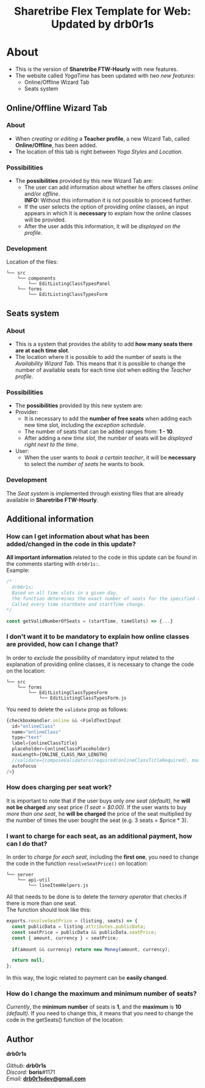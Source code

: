 <div align="center">
  <h1>Sharetribe Flex Template for Web: Updated by drb0r1s</h1>
</div>

# About
- This is the version of **Sharetribe FTW-Hourly** with new features. 
- The website called *YogaTime* has been updated with *two new features*:
  - Online/Offline Wizard Tab
  - Seats system

## Online/Offline Wizard Tab
### About

- When *creating* or *editing* a **Teacher profile**, a new Wizard Tab, called **Online/Offline**, has been added.
- The location of this tab is right between *Yoga Styles* and *Location*.

### Possibilities

- The **possibilities** provided by this new Wizard Tab are:
  - The user can add information about whether he offers classes *online* and/or *offline*.<br />
  **INFO:** Without this information it is not possible to proceed further.
  - If the user selects the option of providing *online* classes, an input appears in which it is **necessary** to explain how the online classes will be provided.
  - After the user adds this information, it will be *displayed on the profile*.

### Development
Location of the files:
```
└── src
    └── components
        └── EditListingClassTypesPanel
    └── forms
        └── EditListingClassTypesForm
```

## Seats system
### About

- This is a system that provides the ability to add **how many seats there are at each time slot**.
- The location where it is possible to add the number of seats is the *Availability Wizard Tab*. This means that it is possible to change the number of available seats for each time slot when editing the *Teacher profile*.

### Possibilities

- The **possibilities** provided by this new system are:
- Provider:
  - It is necessary to add the **number of free seats** when adding each new time slot, including the *exception schedule*.
  - The number of seats that can be added ranges from: **1 - 10**.
  - After adding a *new time slot*, the number of seats will be *displayed right next to the time*.
- User:
  - When the user wants to *book a certain teacher*, it will be **necessary** to select the *number of seats* he wants to book.

### Development
The *Seat system* is implemented through existing files that are already available in **Sharetribe FTW-Hourly**.

## Additional information

### How can I get information about what has been added/changed in the code in this update?
**All important information** related to the code in this update can be found in the comments starting with `drb0r1s:`.<br />
Example:
```js
/*
  drb0r1s:
  Based on all time slots in a given day,
  the function determines the exact number of seats for the specified time.
  Called every time startDate and startTime change.
*/

const getValidNumberOfSeats = (startTime, timeSlots) => {...}
```

### I don't want it to be mandatory to explain how online classes are provided, how can I change that?
In order to *exclude* the possibility of mandatory input related to the explanation of providing online classes, it is necessary to change the code on the location:
```
└── src
    └── forms
        └── EditListingClassTypesForm
            └── EditListingClassTypesForm.js
```
You need to delete the `validate` prop as follows:
```js
{checkboxHandler.online && <FieldTextInput
  id="onlineClass"
  name="onlineClass"
  type="text"
  label={onlineClassTitle}
  placeholder={onlineClassPlaceholder}
  maxLength={ONLINE_CLASS_MAX_LENGTH}
  //validate={composeValidators(required(onlineClassTitleRequired), maxLength100Message)}
  autoFocus
/>}
```

### How does charging per seat work?
It is important to note that if the user buys only *one seat (default)*, he **will not be charged** any seat price *(1 seat = $0.00)*. If the user wants to buy *more than one seat*, he **will be charged** the price of the seat multiplied by the number of times the user bought the seat (e.g. 3 seats = $price * 3).

### I want to charge for each seat, as an additional payment, how can I do that?
In order to *charge for each seat*, including the **first one**, you need to change the code in the function `resolveSeatPrice()` on location:
```
└── server
    └── api-util
        └── lineItemHelpers.js
```
All that needs to be done is to delete the *ternary operator* that checks if there is more than one seat.<br />
The function should look like this:
```js
exports.resolveSeatPrice = (listing, seats) => {
  const publicData = listing.attributes.publicData;
  const seatPrice = publicData && publicData.seatPrice;
  const { amount, currency } = seatPrice;
 
  if(amount && currency) return new Money(amount, currency);

  return null;
};
```
In this way, the logic related to payment can be **easily changed**.

### How do I change the maximum and minimum number of seats?
*Currently*, the **minimum number** of seats is **1**, and the **maximum** is **10** *(default)*. If you need to change this, it means that you need to change the code in the getSeats() function of the location:

## Author

**drb0r1s**

*Github:* **drb0r1s**<br>
*Discord:* **boris**#1171<br>
*Email:* **drb0r1sdev@gmail.com**
